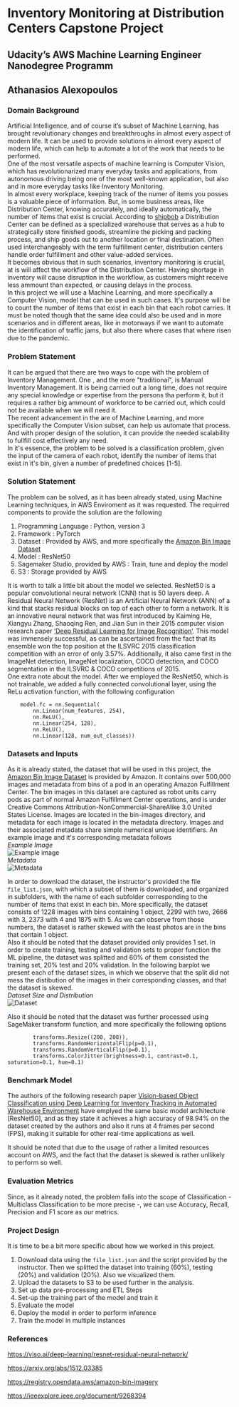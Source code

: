 # Inventory Monitoring at Distribution Centers Capstone Project
## Udacity’s AWS Machine Learning Engineer Nanodegree Programm
## Athanasios Alexopoulos

### Domain Background

Artificial Intelligence, and of course it’s subset of Machine Learning, has brought revolutionary changes and breakthroughs in almost every aspect of modern life. It can be used to provide solutions in almost every aspect of modern life, which can help to automate a lot of the work that needs to be performed.  
One of the most versatile aspects of machine learning is Computer Vision, which has revolutionarized many everyday tasks and applications, from autonomous driving being one of the most well-known application, but also and in more everyday tasks like Inventory Monitoring.  
In almost every workplace, keeping track of the numer of items you posses is a valuable piece of information. But, in some business areas, like Distribution Center, knowing accurately, and ideally automatically, the number of items that exist is crucial. According to [shipbob](https://www.shipbob.com/blog/distribution-center/) a Distribution Center can be defined as a specialized warehouse that serves as a hub to strategically store finished goods, streamline the picking and packing process, and ship goods out to another location or final destination. Often used interchangeably with the term fulfillment center, distribution centers handle order fulfillment and other value-added services.  
It becomes obvious that in such scenarios, inventory monitoring is crucial, at is will affect the workflow of the Distribution Center. Having shortage in inventory will cause disruption in the workflow, as customers might receive less ammount than expected, or causing delays in the process.  
In this project we will use a Machine Learning, and more specifically a Computer Vision, model that can be used in such cases. It's purpose will be to count the number of items that exist in each bin that each robot carries. It must be noted though that the same idea could also be used and in more scenarios and in different areas, like in motorways if we want to automate the identification of traffic jams, but also there where cases that where risen due to the pandemic.

### Problem Statement

It can be argued that there are two ways to cope with the problem of Inventory Management. One , and the more "traditional", is Manual Inventory Management. It is being carried out a long time, does not require any special knowledge or expertise from the persons tha perform it, but it requires a rather big ammount of workforce to be carried out, which could not be available when we will need it.  
The recent advancement in the are of Machine Learning, and more specifically the Computer Vision subset, can help us automate that process. And with proper design of the solution, it can provide the needed scalability to fullfill cost effectively any need.  
In it's essence, the problem to be solved is a classification problem, given the input of the camera of each robot, identify the number of items that exist in it's bin, given a number of predefined choices [1-5].

### Solution Statement

The problem can be solved, as it has been already stated, using Machine Learning techniques, in AWS Enviroment as it was requested. The requirred components to provide the solution are the following  
1. Programming Language : Python, version 3
2. Framework : PyTorch
3. Dataset : Provided by AWS, and more specifically the [Amazon Bin Image Dataset](https://registry.opendata.aws/amazon-bin-imagery/)
4. Model : ResNet50
5. Sagemaker Studio, provided by AWS : Train, tune and deploy the model
6. S3 : Storage provided by AWS  

It is worth to talk a little bit about the model we selected. ResNet50 is a popular convolutional neural network (CNN) that is 50 layers deep. A Residual Neural Network (ResNet) is an Artificial Neural Network (ANN) of a kind that stacks residual blocks on top of each other to form a network. It is an innovative neural network that was first introduced by Kaiming He, Xiangyu Zhang, Shaoqing Ren, and Jian Sun in their 2015 computer vision research paper [‘Deep Residual Learning for Image Recognition’](https://arxiv.org/abs/1512.03385). This model was immensely successful, as can be ascertained from the fact that its ensemble won the top position at the ILSVRC 2015 classification competition with an error of only 3.57%. Additionally, it also came first in the ImageNet detection, ImageNet localization, COCO detection, and COCO segmentation in the ILSVRC & COCO competitions of 2015.  
One extra note about the model. After we employed the ResNet50, which is not trainable, we added a fully connected convolutional layer, using the ReLu activation function, with the following configuration 

```
    model.fc = nn.Sequential(
        nn.Linear(num_features, 254),
        nn.ReLU(),
        nn.Linear(254, 128),
        nn.ReLU(),
        nn.Linear(128, num_out_classes))
```

### Datasets and Inputs

As it is already stated, the dataset that will be used in this project, the [Amazon Bin Image Dataset](https://registry.opendata.aws/amazon-bin-imagery/) is provided by Amazon. It contains over 500,000 images and metadata from bins of a pod in an operating Amazon Fulfillment Center. The bin images in this dataset are captured as robot units carry pods as part of normal Amazon Fulfillment Center operations, and is under Creative Commons Attribution-NonCommercial-ShareAlike 3.0 United States License. Ιmages are located in the bin-images directory, and metadata for each image is located in the metadata directory. Images and their associated metadata share simple numerical unique identifiers. An example image and it's corresponding metadata follows  
*Example Image*  
![Example image](images/523.jpg)  
*Metadata*  
![Metadata](images/metadata.png)  

In order to download the dataset, the instructor's provided the file ```file_list.json```, with which a subset of them is downloaded, and organized in subfolders, with the name of each subfolder corresponding to the number of items that exist in each bin. More specifically, the dataset consists of 1228 images with bins containing 1 object, 2299 with two, 2666 with 3, 2373 with 4 and 1875 with 5. As we can observe from those numbers, the dataset is rather skewed with the least photos are in the bins that contain 1 object.  
Also it should be noted that the dataset provided only provides 1 set. In order to create training, testing and validation sets to proper function the ML pipeline, the dataset was splitted and 60% of them consisted the training set, 20% test and 20% validation. In the following barplot we present each of the dataset sizes, in which we observe that the split did not mess the distibution of the images in their corresponding classes, and that the dataset is skewed.  
*Dataset Size and Distribution*  
![Dataset](images/dataset.png)  

Also it should be noted that the dataset was further processed using SageMaker transform function, and more specifically the following options  
```
        transforms.Resize((200, 200)),
        transforms.RandomHorizontalFlip(p=0.1),
        transforms.RandomVerticalFlip(p=0.1),
        transforms.ColorJitter(brightness=0.1, contrast=0.1, saturation=0.1, hue=0.1)
```

### Benchmark Model

The authors of the following research paper [Vision-based Object Classification using Deep Learning for Inventory Tracking in Automated Warehouse Environment](https://ieeexplore.ieee.org/document/9268394) have emplyed the same basic model architecture [ResNet50], and as they state it achieves a high accuracy of 98.94% on the dataset created by the authors and also it runs at 4 frames per second (FPS), making it suitable for other real-time applications as well.

It should be noted that due to the usage of rather a limited resources account on AWS, and the fact that the dataset is skewed is rather unllikely to perform so well.

### Evaluation Metrics

Since, as it already noted, the problem falls into the scope of Classification - Multiclass Classification to be more precise -, we can use Accuracy, Recall, Precision and F1 score as our metrics.

### Project Design

It is time to be a bit more specific about how we worked in this project.

1. Download data using the ```file_list.json``` and the script provided by the instructor. Then we splitted the dataset into training (60%), testing (20%) and validation (20%). Also we visualized them.
2. Upload the datasets to S3 to be used further in the analysis.
3. Set up data pre-processing and ETL Steps
4. Set-up the training part of the model and train it
5. Evaluate the model
6. Deploy the model in order to perform inference
7. Train the model in multiple instances


### References
https://viso.ai/deep-learning/resnet-residual-neural-network/

https://arxiv.org/abs/1512.03385

https://registry.opendata.aws/amazon-bin-imagery

https://ieeexplore.ieee.org/document/9268394
